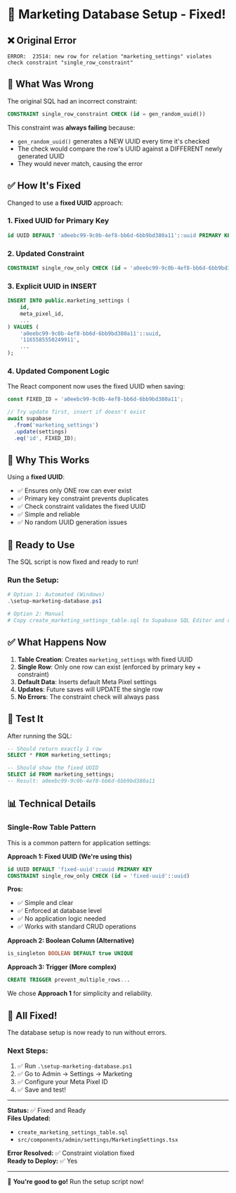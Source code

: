 # 🔧 Marketing Database Setup - Fixed!

## ❌ Original Error

```
ERROR:  23514: new row for relation "marketing_settings" violates check constraint "single_row_constraint"
```

## 🐛 What Was Wrong

The original SQL had an incorrect constraint:

```sql
CONSTRAINT single_row_constraint CHECK (id = gen_random_uuid())
```

This constraint was **always failing** because:
- `gen_random_uuid()` generates a NEW UUID every time it's checked
- The check would compare the row's UUID against a DIFFERENT newly generated UUID
- They would never match, causing the error

## ✅ How It's Fixed

Changed to use a **fixed UUID** approach:

### 1. Fixed UUID for Primary Key
```sql
id UUID DEFAULT 'a0eebc99-9c0b-4ef8-bb6d-6bb9bd380a11'::uuid PRIMARY KEY
```

### 2. Updated Constraint
```sql
CONSTRAINT single_row_only CHECK (id = 'a0eebc99-9c0b-4ef8-bb6d-6bb9bd380a11'::uuid)
```

### 3. Explicit UUID in INSERT
```sql
INSERT INTO public.marketing_settings (
    id,
    meta_pixel_id,
    ...
) VALUES (
    'a0eebc99-9c0b-4ef8-bb6d-6bb9bd380a11'::uuid,
    '1165585550249911',
    ...
);
```

### 4. Updated Component Logic
The React component now uses the fixed UUID when saving:

```typescript
const FIXED_ID = 'a0eebc99-9c0b-4ef8-bb6d-6bb9bd380a11';

// Try update first, insert if doesn't exist
await supabase
  .from('marketing_settings')
  .update(settings)
  .eq('id', FIXED_ID);
```

## 🎯 Why This Works

Using a **fixed UUID**:
- ✅ Ensures only ONE row can ever exist
- ✅ Primary key constraint prevents duplicates
- ✅ Check constraint validates the fixed UUID
- ✅ Simple and reliable
- ✅ No random UUID generation issues

## 🚀 Ready to Use

The SQL script is now fixed and ready to run!

### Run the Setup:

```powershell
# Option 1: Automated (Windows)
.\setup-marketing-database.ps1

# Option 2: Manual
# Copy create_marketing_settings_table.sql to Supabase SQL Editor and run
```

## ✅ What Happens Now

1. **Table Creation**: Creates `marketing_settings` with fixed UUID
2. **Single Row**: Only one row can exist (enforced by primary key + constraint)
3. **Default Data**: Inserts default Meta Pixel settings
4. **Updates**: Future saves will UPDATE the single row
5. **No Errors**: The constraint check will always pass

## 🧪 Test It

After running the SQL:

```sql
-- Should return exactly 1 row
SELECT * FROM marketing_settings;

-- Should show the fixed UUID
SELECT id FROM marketing_settings;
-- Result: a0eebc99-9c0b-4ef8-bb6d-6bb9bd380a11
```

## 📊 Technical Details

### Single-Row Table Pattern

This is a common pattern for application settings:

**Approach 1: Fixed UUID (We're using this)**
```sql
id UUID DEFAULT 'fixed-uuid'::uuid PRIMARY KEY
CONSTRAINT single_row_only CHECK (id = 'fixed-uuid'::uuid)
```

**Pros:**
- ✅ Simple and clear
- ✅ Enforced at database level
- ✅ No application logic needed
- ✅ Works with standard CRUD operations

**Approach 2: Boolean Column (Alternative)**
```sql
is_singleton BOOLEAN DEFAULT true UNIQUE
```

**Approach 3: Trigger (More complex)**
```sql
CREATE TRIGGER prevent_multiple_rows...
```

We chose **Approach 1** for simplicity and reliability.

## 🎉 All Fixed!

The database setup is now ready to run without errors.

### Next Steps:

1. ✅ Run `.\setup-marketing-database.ps1`
2. ✅ Go to Admin → Settings → Marketing
3. ✅ Configure your Meta Pixel ID
4. ✅ Save and test!

---

**Status:** ✅ Fixed and Ready  
**Files Updated:** 
- `create_marketing_settings_table.sql`
- `src/components/admin/settings/MarketingSettings.tsx`

**Error Resolved:** ✅ Constraint violation fixed  
**Ready to Deploy:** ✅ Yes

---

🚀 **You're good to go!** Run the setup script now!

